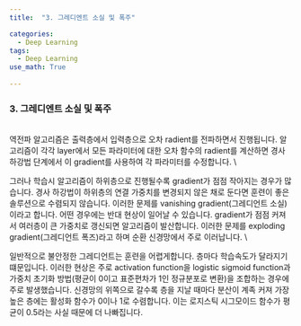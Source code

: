 ```yaml
---
title:  "3. 그레디엔트 소실 및 폭주"

categories:
  - Deep Learning
tags:
  - Deep Learning
use_math: True
    
---
```



### 3. 그레디엔트 소실 및 폭주
\
역전파 알고리즘은 출력층에서 입력층으로 오차 radient를 전파하면서 진행됩니다.
알고리즘이 각각 layer에서 모든 파라미터에 대한 오차 함수의 radient를 계산하면 경사 하강법 단계에서 이 gradient를
사용하여 각 파라미터를 수정합니다.
\

그러나 학습시 알고리즘이 하위층으로 진행될수록 gradient가 점점 작아지는 경우가 많습니다. 경사 하강법이 하위층의 연결 가중치를
변경되지 않은 채로 둔다면 훈련이 좋은 솔루션으로 수렴되지 않습니다. 이러한 문제를 vanishing gradient(그레디언트 소실)이라고 합니다.
어떤 경우에는 반대 현상이 일어날 수 있습니다. gradient가 점점 커져서 여러층이 큰 가중치로 갱신되면 알고리즘이 발산합니다.
이러한 문제를 exploding gradient(그레디언트 폭즈)라고 하며 순환 신경망에서 주로 이러납니다.
\

일반적으로 불안정한 그레디언트는 훈련을 어렵게합니다. 층마다 학습속도가 달라지기 떄문입니다.
이러한 현상은 주로 activation function을 logistic sigmoid function과 
가중치 초기화 방법(평균이 0이고 표준편차가 1인 정규분포로 변환)을 조합하는 경우에 주로 발생했습니다.
신경망의 위쪽으로 갈수록 층을 지날 때마다 분산이 계족 커져 가장 높은 층에는 활성화 함수가 0이나 1로 수렴합니다.
이는 로지스틱 시그모이드 함수가 평균이 0.5라는 사실 때문에 더 나빠집니다.
